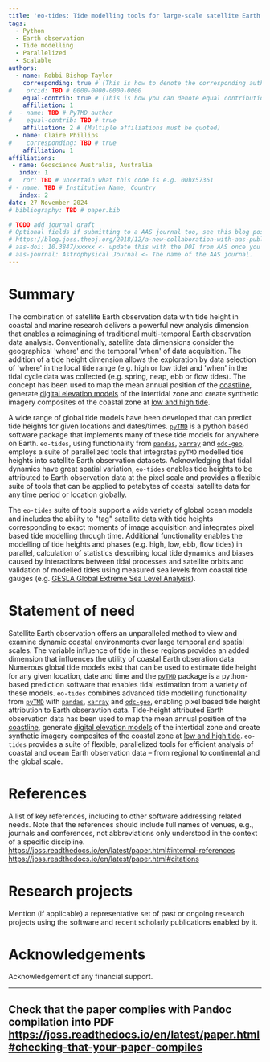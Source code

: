```yaml
---
title: 'eo-tides: Tide modelling tools for large-scale satellite Earth observation analysis'
tags:
  - Python
  - Earth observation
  - Tide modelling
  - Parallelized
  - Scalable
authors:
  - name: Robbi Bishop-Taylor
    corresponding: true # (This is how to denote the corresponding author)
#    orcid: TBD # 0000-0000-0000-0000
    equal-contrib: true # (This is how you can denote equal contributions between multiple authors)
    affiliation: 1 
#  - name: TBD # PyTMD author
#    equal-contrib: TBD # true 
    affiliation: 2 # (Multiple affiliations must be quoted)
  - name: Claire Phillips
#    corresponding: TBD # true 
    affiliation: 1
affiliations:
 - name: Geoscience Australia, Australia
   index: 1
#   ror: TBD # uncertain what this code is e.g. 00hx57361
# - name: TBD # Institution Name, Country
   index: 2
date: 27 November 2024
# bibliography: TBD # paper.bib

# TODO add journal draft
# Optional fields if submitting to a AAS journal too, see this blog post:
# https://blog.joss.theoj.org/2018/12/a-new-collaboration-with-aas-publishing
# aas-doi: 10.3847/xxxxx <- update this with the DOI from AAS once you know it.
# aas-journal: Astrophysical Journal <- The name of the AAS journal.
---
```


# Summary
The combination of satellite Earth observation data with tide height in coastal and marine research delivers a powerful new analysis dimension that enables a reimagining of traditional multi-temporal Earth observation data analysis. Conventionally, satellite data dimensions consider the geographical 'where' and the temporal 'when' of data acquisition. The addition of a tide height dimension allows the exploration by data selection of 'where' in the local tide range (e.g. high or low tide) and 'when' in the tidal cycle data was collected (e.g. spring, neap, ebb or flow tides). The concept has been used to map the mean annual position of the [coastline](https://doi.org/10.1016/j.rse.2021.112734), generate [digital elevation models](https://doi.org/10.1016/j.ecss.2019.03.006) of the intertidal zone and create synthetic imagery composites of the coastal zone at [low and high tide](https://doi.org/10.3390/rs10030480).

A wide range of global tide models have been developed that can predict tide heights for given locations and dates/times. [`pyTMD`](https://pytmd.readthedocs.io/en/latest/) is a python based software package that implements many of these tide models for anywhere on Earth. `eo-tides`, using functionality from [`pandas`](https://pandas.pydata.org/docs/index.html), [`xarray`](https://docs.xarray.dev/en/stable/) and [`odc-geo`](https://odc-geo.readthedocs.io/en/latest/), employs a suite of parallelized tools that integrates `pyTMD` modelled tide heights into satellite Earth observation datasets. Acknowledging that tidal dynamics have great spatial variation, `eo-tides` enables tide heights to be attributed to Earth observation data at the pixel scale and provides a flexible suite of tools that can be applied to petabytes of coastal satellite data for any time period or location globally. 

The `eo-tides` suite of tools support a wide variety of global ocean models and includes the ability to "tag" satellite data with tide heights corresponding to exact moments of image acquisition and integrates pixel based tide modelling through time. Additional functionality enables the modelling of tide heights and phases (e.g. high, low, ebb, flow tides) in parallel, calculation of statistics describing local tide dynamics and biases caused by interactions between tidal processes and satellite orbits and validation of modelled tides using measured sea levels from coastal tide gauges (e.g. [GESLA Global Extreme Sea Level Analysis](https://gesla.org/)).

# Statement of need
Satellite Earth observation offers an unparalleled method to view and examine dynamic coastal environments over large temporal and spatial scales. The variable influence of tide in these regions provides an added dimension that influences the utility of coastal Earth obseration data. Numerous global tide models exist that can be used to estimate tide height for any given location, date and time and the [`pyTMD`](https://pytmd.readthedocs.io/en/latest/) package is a python-based prediction software that enables tidal estimation from a variety of these models. `eo-tides` combines advanced tide modelling functionality from [`pyTMD`](https://pytmd.readthedocs.io/en/latest/) with [`pandas`](https://pandas.pydata.org/docs/index.html), [`xarray`](https://docs.xarray.dev/en/stable/) and [`odc-geo`](https://odc-geo.readthedocs.io/en/latest/), enabling pixel based tide height attribution to Earth obseravtion data. Tide-height attributed Earth observation data has been used to map the mean annual position of the [coastline](https://doi.org/10.1016/j.rse.2021.112734), generate [digital elevation models](https://doi.org/10.1016/j.ecss.2019.03.006) of the intertidal zone and create synthetic imagery composites of the coastal zone at [low and high tide](https://doi.org/10.3390/rs10030480). `eo-tides` provides a suite of flexible, parallelized tools for efficient analysis of coastal and ocean Earth observation data – from regional to continental and the global scale.

# References
A list of key references, including to other software addressing related needs. Note that the references should include full names of venues, e.g., journals and conferences, not abbreviations only understood in the context of a specific discipline.
https://joss.readthedocs.io/en/latest/paper.html#internal-references
https://joss.readthedocs.io/en/latest/paper.html#citations

# Research projects
Mention (if applicable) a representative set of past or ongoing research projects using the software and recent scholarly publications enabled by it.

# Acknowledgements
Acknowledgement of any financial support.

---
Check that the paper complies with Pandoc compilation into PDF
https://joss.readthedocs.io/en/latest/paper.html#checking-that-your-paper-compiles
---
